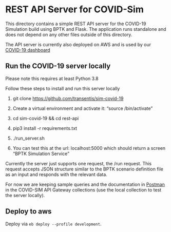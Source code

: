 # REST API Server for COVID-Sim

This directory contains a simple REST API server for the COVID-19 Simulation build using BPTK and Flask. The application runs standalone and does not depend on any other files outside of this directory.

The API server is currently also deployed on AWS and is used by our [COVID-19 dashboard](https://test.covid-sim.com)

## Run the COVID-19 server locally

Please note this requires at least Python 3.8  

Follow these steps to install and run this server locally

1) git clone https://github.com/transentis/sim-covid-19 

2) Create a virtual environment and activate it: “source <your venv>/bin/activate”  

3) cd sim-covid-19 && cd rest-api

4) pip3 install -r requirements.txt  

5) ./run_server.sh 

6) You can test this at the url: localhost:5000 which should return a screen “BPTK Simulation Service”

Currently the server just supports one request, the /run request. This request accepts JSON structure similar to the BPTK scenario definition file as an input and responds with the relevant data.

For now we are keeping sample queries and the documentation in [Postman](https://transentis.postman.co) in the COVID-SIM API Gateway collections (use the local collection to test the server locally).

## Deploy to aws

Deploy via `eb deploy --profile development`.
